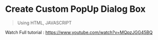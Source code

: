 
# Create Custom PopUp Dialog Box

> Using HTML, JAVASCRIPT

Watch Full tutorial : https://www.youtube.com/watch?v=MQpzJGG45BQ
